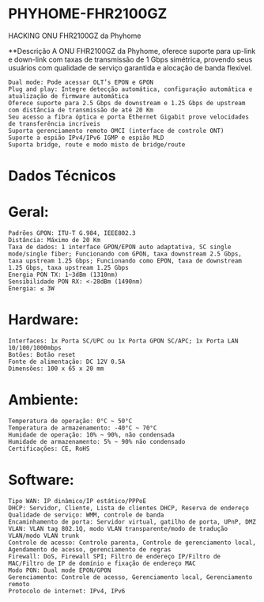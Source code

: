 # PHYHOME-FHR2100GZ
HACKING ONU FHR2100GZ da Phyhome

**Descrição
A ONU FHR2100GZ da Phyhome, oferece suporte para up-link e down-link com taxas de transmissão de 1 Gbps simétrica, provendo seus usuários com qualidade de serviço garantida e alocação de banda flexível. 

    Dual mode: Pode acessar OLT’s EPON e GPON 
    Plug and play: Integre detecção automática, configuração automática e atualização de firmware automática 
    Oferece suporte para 2.5 Gbps de downstream e 1.25 Gbps de upstream com distância de transmissão de até 20 Km 
    Seu acesso a fibra óptica e porta Ethernet Gigabit prove velocidades de transferência incríveis 
    Suporta gerenciamento remoto OMCI (interface de controle ONT) 
    Suporte a espião IPv4/IPv6 IGMP e espião MLD 
    Suporta bridge, route e modo misto de bridge/route 


# Dados Técnicos
# Geral: 
    Padrões GPON: ITU-T G.984, IEEE802.3 
    Distância: Máximo de 20 Km 
    Taxa de dados: 1 interface GPON/EPON auto adaptativa, SC single mode/single fiber; Funcionando com GPON, taxa downstream 2.5 Gbps, taxa upstream 1.25 Gbps; Funcionando como EPON, taxa de downstream 1.25 Gbps, taxa upstream 1.25 Gbps 
    Energia PON TX: 1~3dBm (1310nm) 
    Sensibilidade PON RX: <-28dBm (1490nm) 
    Energia: ≤ 3W 

 

# Hardware: 
    Interfaces: 1x Porta SC/UPC ou 1x Porta GPON SC/APC; 1x Porta LAN 10/100/1000mbps 
    Botões: Botão reset 
    Fonte de alimentação: DC 12V 0.5A 
    Dimensões: 100 x 65 x 20 mm 

 

# Ambiente: 
    Temperatura de operação: 0°C ~ 50°C 
    Temperatura de armazenamento: -40°C ~ 70°C 
    Humidade de operação: 10% ~ 90%, não condensada 
    Humidade de armazenamento: 5% ~ 90% não condensado 
    Certificações: CE, RoHS 

 

# Software: 

    Tipo WAN: IP dinâmico/IP estático/PPPoE 
    DHCP: Servidor, Cliente, Lista de clientes DHCP, Reserva de endereço 
    Qualidade de serviço: WMM, controle de banda 
    Encaminhamento de porta: Servidor virtual, gatilho de porta, UPnP, DMZ 
    VLAN: VLAN tag 802.1Q, modo VLAN transparente/modo de tradução VLAN/modo VLAN trunk 
    Controle de acesso: Controle parenta, Controle de gerenciamento local, Agendamento de acesso, gerenciamento de regras 
    Firewall: DoS, Firewall SPI; Filtro de endereço IP/Filtro de MAC/Filtro de IP de domínio e fixação de endereço MAC 
    Modo PON: Dual mode EPON/GPON 
    Gerenciamento: Controle de acesso, Gerenciamento local, Gerenciamento remoto 
    Protocolo de internet: IPv4, IPv6 
